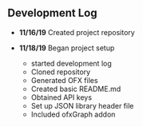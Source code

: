  ## Development Log
 * **11/16/19** Created project repository 
 
 * **11/18/19** Began project setup
    * started development log
    * Cloned repository
    * Generated OFX files
    * Created basic README.md
    * Obtained API keys
    * Set up JSON library header file
    * Included ofxGraph addon
